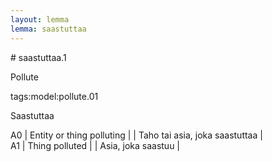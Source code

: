 ```yaml
---
layout: lemma
lemma: saastuttaa
---
```


<div class="sense">
# <span class="sensename">saastuttaa.1</span>

<span class="description">Pollute</span>

tags:model:pollute.01

<span class="description">Saastuttaa</span>

A0 | Entity or thing polluting |   | Taho tai asia, joka saastuttaa |  
A1 | Thing polluted |   | Asia, joka saastuu |  

</div>

